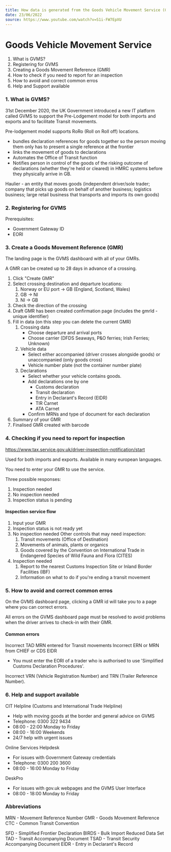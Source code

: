 ```yaml
---
title: How data is generated from the Goods Vehicle Movement Service (GVMS)
date: 23/06/2022
source: https://www.youtube.com/watch?v=S1i-FW7EpXU
---
```


# Goods Vehicle Movement Service

1. What is GVMS?
2. Registering for GVMS
3. Creating a Goods Movement Reference (GMR)
4. How to check if you need to report for an inspection
5. How to avoid and correct common erros
6. Help and Support available

### 1. What is GVMS?

31st December 2020, the UK Government introduced a new IT platform called GVMS to support the Pre-Lodgement model for both imports and exports and to facilitate Transit movements.

Pre-lodgement model supports RoRo (Roll on Roll off) locations.

- bundles declaration references for goods together so the person moving them only has to present a single reference at the frontier
- links the movement of goods to declarations
- Automates the Office of Transit function
- Notifies person in control of the goods of the risking outcome of declarations (whether they're held or cleared) in HMRC systems before they physically arrive in GB.


Haulier - an entity that moves goods (independent driver/sole trader; company that picks up goods on behalf of another business; logistics business; large retail business that transports and imports its own goods)

### 2. Registering for GVMS

Prerequisites:
- Government Gateway ID
- EORI

### 3. Create a Goods Movement Reference (GMR)

The landing page is the GVMS dashboard with all of your GMRs.

A GMR can be created up to 28 days in advance of a crossing.

1. Click "Create GMR"
2. Select crossing destination and departure locations:
   1. Norway or EU port -> GB (England, Scotland, Wales)
   2. GB -> NI
   3. NI -> GB
3. Check the direction of the crossing
4. Draft GMR has been created confirmation page (includes the gmrId - unique identifier)
5. Fill in data (on this step you can delete the current GMR)
   1. Crossing data
      - Choose departure and arrival ports
      - Choose carrier (DFDS Seaways, P&O ferries; Irish Ferries; Unknown)
   2. Vehicle data
      - Select either accompanied (driver crosses alongside goods) or unaccompanied (only goods cross)
      - Vehicle number plate (not the container number plate)
   3. Declarations
      - Select whether your vehicle contains goods.
      - Add declarations one by one
        - Customs declaration
        - Transit declaration
        - Entry in Declarant's Record (EIDR)
        - TIR Carnet
        - ATA Carnet
      - Confirm MRNs and type of document for each declaration
6. Summary of your GMR
7. Finalised GMR created with barcode


### 4. Checking if you need to report for inspection

<https://www.tax.service.gov.uk/driver-inspection-notification/start>

Used for both imports and exports.
Available in many european languages.

You need to enter your GMR to use the service.

Three possible responses:
1. Inspection needed
2. No inspection needed
3. Inspection status is pending

#### Inspection service flow

1. Input your GMR
2. Inspection status is not ready yet
3. No inspection needed
   Other controls that may need inspection:
   1. Transit movements (Office of Destination)
   2. Movements of animals, plants or organics
   3. Goods covered by the Convention on International Trade in Endangered Species of Wild Fauna and Flora (CITES)
4. Inspection needed
   1. Report to the nearest Customs Inspection Site or Inland Border Facilities (IBF)
   2. Information on what to do if you're ending a transit movement

### 5. How to avoid and correct common erros

On the GVMS dashboard page, clicking a GMR id will take you to a page where you can correct errors.

All errors on the GVMS dashboard page must be resolved to avoid problems when the driver arrives to check-in with their GMR.

#### Common errors

Incorrect TAD MRN entered for Transit movements
Incorrect ERN or MRN from CHIEF or CDS
EIDR  
- You must enter the EORI of a trader who is authorised to use 'Simplified Customs Declaration Procedures'.

Incorrect VRN (Vehicle Registration Number) and TRN (Trailer Reference Number).

### 6. Help and support available

CIT Helpline (Customs and International Trade Helpline)
- Help with moving goods at the border and general advice on GVMS
- Telephone: 0300 322 9434
- 08:00 - 22:00 Monday to Friday
- 08:00 - 16:00 Weekends
- 24/7 help with urgent issues

Online Services Helpdesk
- For issues with Government Gateway credentials
- Telephone: 0300 200 3600
- 08:00 - 16:00 Monday to Friday

DeskPro
- For issues with gov.uk webpages and the GVMS User Interface
- 08:00 - 18:00 Monday to Friday

### Abbreviations

MRN - Movement Reference Number
GMR - Goods Movement Reference
CTC - Common Transit Convention

SFD - Simplified Frontier Declaration
BIRDS - Bulk Import Reduced Data Set
TAD - Transit Accompanying Document
TSAD - Transit Security Accompanying Document
EIDR - Entry in Declarant's Record

